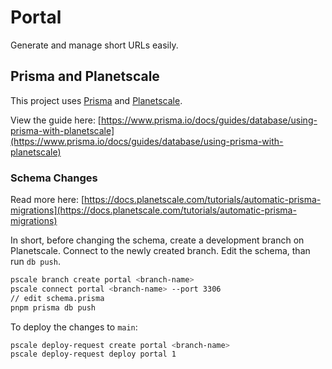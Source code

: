 # Portal

Generate and manage short URLs easily.

## Prisma and Planetscale

This project uses [Prisma](https://prisma.io) and [Planetscale](https://planetscale.com/).

View the guide here: [https://www.prisma.io/docs/guides/database/using-prisma-with-planetscale](https://www.prisma.io/docs/guides/database/using-prisma-with-planetscale)

### Schema Changes

Read more here: [https://docs.planetscale.com/tutorials/automatic-prisma-migrations](https://docs.planetscale.com/tutorials/automatic-prisma-migrations)

In short, before changing the schema, create a development branch on Planetscale. Connect to the newly created branch. Edit the schema, than run `db push`.

```bash
pscale branch create portal <branch-name>
pscale connect portal <branch-name> --port 3306
// edit schema.prisma
pnpm prisma db push
```

To deploy the changes to `main`:

```bash
pscale deploy-request create portal <branch-name>
pscale deploy-request deploy portal 1
```

